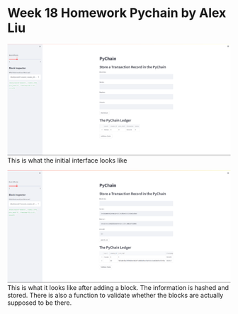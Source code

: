 # Week 18 Homework Pychain by Alex Liu
![Pychain](Pychain%20ScreenShot%20Alex%20Liu.png)
This is what the initial interface looks like

![Blocks](Pychain%20Screenshot%20Alex%20Liu%202.png) 
This is what it looks like after adding a block. The information is hashed and stored. There is also a function to validate whether the blocks are actually supposed to be there. 